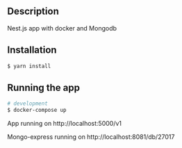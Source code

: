 ## Description

Nest.js app with docker and Mongodb

## Installation

```bash
$ yarn install
```

## Running the app

```bash
# development
$ docker-compose up
```
App running on http://localhost:5000/v1

Mongo-express running on http://localhost:8081/db/27017
